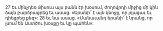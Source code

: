 27 Եւ մինչդեռ Յիսուս այս բանն էր խօսում, ժողովրդի միջից մի կին ձայն բարձրացրեց եւ ասաց. «Երանի՜ է այն կնոջը, որ յղացաւ եւ դիեցրեց քեզ»: 28 Եւ նա ասաց. «Մանաւանդ երանի՜ է նրանց, որ լսում են Աստծու խօսքը եւ կը պահեն»:
